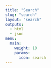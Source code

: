 ```yaml
---
title: "Search"
slug: "search"
layout: "search"
outputs:
  - html
  - json
menu:
  main:
    weight: 10
    params:
      icon: search
---
```

